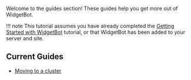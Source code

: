Welcome to the guides section! These guides help you get more out of WidgetBot.

!!! note
    This tutorial assumes you have already completed the [Getting Started with WidgetBot](/tutorial) tutorial, or that WidgetBot has been added to your server and site.

## Current Guides
* [Moving to a cluster](/guides/move-to-cluster)
